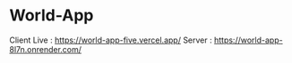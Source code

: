 # World-App
Client Live : https://world-app-five.vercel.app/
Server : https://world-app-8l7n.onrender.com/